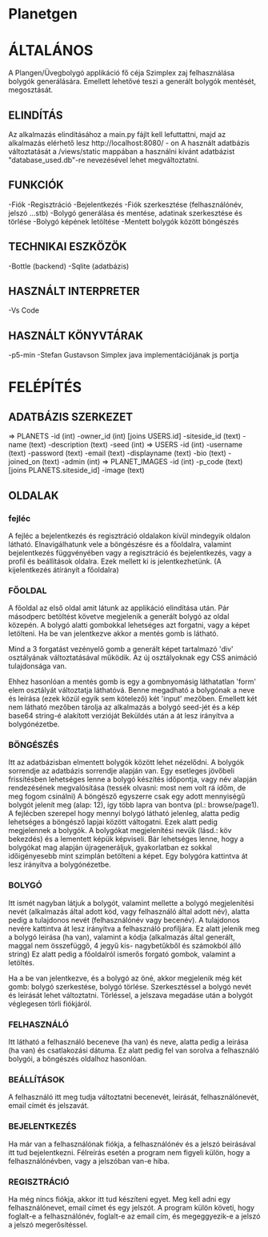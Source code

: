 # Planetgen


# ÁLTALÁNOS
A Plangen/Üvegbolygó applikáció fő céja Szimplex zaj felhasználása bolygók generálására.
Emellett lehetővé teszi a generált bolygók mentését, megosztását.

## ELINDÍTÁS
Az alkalmazás elindításához a main.py fájlt kell lefuttattni, majd az alkalmazás elérhető lesz http://localhost:8080/ - on
A használt adatbázis változtatását a /views/static mappában a használni kívánt adatbázist "database_used.db"-re nevezésével lehet megváltoztatni.

## FUNKCIÓK
-Fiók
    -Regisztráció
    -Bejelentkezés
    -Fiók szerkesztése (felhasználónév, jelszó ...stb)
-Bolygó generálása és mentése, adatinak szerkesztése és törlése
-Bolygó képének letöltése
-Mentett bolygók között böngészés

## TECHNIKAI ESZKÖZÖK
-Bottle (backend)
-Sqlite (adatbázis)

## HASZNÁLT INTERPRETER
-Vs Code

## HASZNÁLT KÖNYVTÁRAK
-p5-min
-Stefan Gustavson Simplex java implementációjának js portja



# FELÉPÍTÉS
## ADATBÁZIS SZERKEZET
=> PLANETS
    -id (int)
    -owner_id (int) [joins USERS.id]
    -siteside_id (text)
    -name (text)
    -description (text)
    -seed (int)
=> USERS
    -id (int)
    -username (text)
    -password (text)
    -email (text)
    -displayname (text)
    -bio (text)
    -joined_on (text)
    -admin (int)
=> PLANET_IMAGES
    -id (int)
    -p_code (text) [joins PLANETS.siteside_id]
    -image (text)


## OLDALAK
### fejléc
A fejléc a bejelentkezés és regisztráció oldalakon kívül mindegyik oldalon látható. 
Elnavigálhatunk vele a böngészésre és a főoldalra, valamint bejelentkezés függvényében vagy a regisztráció és bejelentkezés, 
vagy a profil és beállítások oldalra. Ezek mellett ki is jelentkezhetünk. (A kijelentkezés átírányít a főoldalra)


### FŐOLDAL
A főoldal az első oldal amit látunk az applikáció elindítása után.
Pár másodperc betöltést követve megjelenik a generált bolygó az oldal közepén.
A bolygó alatti gombokkal lehetséges azt forgatni, vagy a képet letölteni.
Ha be van jelentkezve akkor a mentés gomb is látható.

Mind a 3 forgatást vezényelő gomb a generált képet tartalmazó 'div' osztályának változtatásával működik. 
Az új osztályoknak egy CSS animáció tulajdonsága van.

Ehhez hasonlóan a mentés gomb is egy a gombnyomásig láthatatlan 'form' elem osztályát változtatja láthatóvá.
Benne megadható a bolygónak a neve és leírása (ezek közül egyik sem kötelező) két 'input' mezőben.
Emellett két nem látható mezőben tárolja az alkalmazás a bolygó seed-jét és a kép base64 string-é alakított verzióját
Beküldés után a át lesz irányítva a bolygónézetbe.

### BÖNGÉSZÉS
Itt az adatbázisban elmentett bolygók között lehet nézelődni. A bolygók sorrendje az adatbázis sorrendje alapján van. 
Egy esetleges jövőbeli frissítésben lehetséges lenne a bolygó készítés időpontja, vagy név alapján rendezésének megvalósítása (tessék olvasni: most nem volt rá ídőm, de meg fogom csinálni)
A böngésző egyszerre csak egy adott mennyiségű bolygót jelenít meg (alap: 12), így több lapra van bontva (pl.: browse/page1).
A fejlécben szerepel hogy mennyi bolygó látható jelenleg, alatta pedig lehetséges a böngésző lapjai között váltogatni.
Ezek alatt pedig megjelennek a bolygók. A bolygókat megjelenítési nevük (lásd.: köv bekezdés) és a lementett képük képviseli.
Bár lehetséges lenne, hogy a bolygókat mag alapján újrageneráljuk, gyakorlatban ez sokkal időigényesebb mint szimplán betölteni a képet.
Egy bolygóra kattintva át lesz irányítva a bolygónézetbe.

### BOLYGÓ
Itt ismét nagyban látjuk a bolygót, valamint mellette a bolygó megjelenítési nevét (alkalmazás által adott kód, vagy felhasználó által adott név),
alatta pedig a tulajdonos nevét (felhasználónév vagy becenév). A tulajdonos nevére kattintva át lesz irányítva a felhasználó profiljára.
Ez alatt jelenik meg a bolygó leirása (ha van), valamint a kódja (alkalmazás által generált, maggal nem összefüggő, 4 jegyű kis- nagybetűkből és számokból álló string)
Ez alatt pedig a főoldalról ismerős forgató gombok, valamint a letöltés.

Ha a be van jelentkezve, és a bolygó az öné, akkor megjelenik még két gomb: bolygó szerkestése, bolygó törlése.
Szerkesztéssel a bolygó nevét és leirását lehet változtatni.
Törléssel, a jelszava megadáse után a bolygót véglegesen törli fiókjáról.


### FELHASZNÁLÓ
Itt látható a felhasználó beceneve (ha van) és neve, alatta pedig a leirása (ha van) és csatlakozási dátuma.
Ez alatt pedig fel van sorolva a felhasználó bolygói, a böngészés oldalhoz hasonlóan.

### BEÁLLÍTÁSOK
A felhasználó itt meg tudja változtatni becenevét, leirását, felhasználónevét, email címét és jelszavát.

### BEJELENTKEZÉS
Ha már van a felhasználónak fiókja, a felhasználónév és a jelszó beirásával itt tud bejelentkezni.
Félreírás esetén a program nem figyeli külön, hogy a felhasználónévben, vagy a jelszóban van-e hiba.

### REGISZTRÁCIÓ
Ha még nincs fiókja, akkor itt tud készíteni egyet.
Meg kell adni egy felhasználónevet, email címet és egy jelszót.
A program külön követi, hogy foglalt-e a felhasználónév, foglalt-e az email cím, és megeggyezik-e a jelszó a jelszó megerősítéssel.
